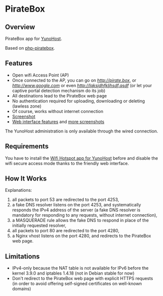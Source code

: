 # PirateBox
## Overview

PirateBox app for [YunoHost](http://yunohost.org/).

Based on [php-piratebox](https://github.com/jvaubourg/php-piratebox).

## Features

* Open wifi Access Point (AP)
* Once connected to the AP, you can go on *http://pirate.box*, or *http://www.google.com* or even *http://lqksjdhfkljhsdf.qsdf* (or let your captive portal detection mechanism do its job)
* All destinations lead to the PirateBox web page
* No authentication required for uploading, downloading or deleting (lawless zone)
* Of course, works without internet connection
* [Screenshot](https://raw.githubusercontent.com/labriqueinternet/piratebox_ynh/master/screenshot.png)
* [Web interface features](https://github.com/jvaubourg/php-piratebox) and [more screenshots](https://github.com/jvaubourg/php-piratebox#screenshots)

The YunoHost administration is only available through the wired connection.

## Requirements

You have to install the [Wifi Hotspot app for YunoHost](https://github.com/labriqueinternet/hotspot_ynh) before and disable the wifi secure access mode thanks to the friendly web interface.

## How It Works ##

Explanations:

1. all packets to port 53 are redirected to the port 4253,
2. a fake DNS resolver listens on the port 4253, and systematically responds the IPv4 address of the server (a fake DNS resolver is mandatory for responding to any requests, without internet connection),
3. a MASQUERADE rule allows the fake DNS to respond in place of the initially requested resolver,
4. all packets to port 80 are redirected to the port 4280,
5. a Nginx vhost listens on the port 4280, and redirects to the PirateBox web page.

## Limitations ##

* IPv4-only because the NAT table is not available for IPv6 before the kernel 3.9.0 and iptables 1.4.18 (not in Debian stable for now)
* Don't redirect to the PirateBox web page with explicit HTTPS requests (in order to avoid offering self-signed certificates on well-known domains)
